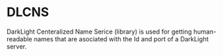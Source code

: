 # DLCNS

DarkLight Centeralized Name Serice (library) is used for getting human-readable names that are asociated with the Id and port
of a DarkLight server.
